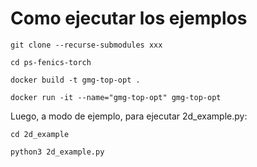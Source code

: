 # Como ejecutar los ejemplos #

`git clone --recurse-submodules xxx`

`cd ps-fenics-torch`

`docker build -t gmg-top-opt .`

`docker run -it --name="gmg-top-opt" gmg-top-opt`

Luego, a modo de ejemplo, para ejecutar 2d_example.py:

`cd 2d_example`

`python3 2d_example.py`
